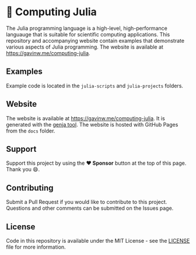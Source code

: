 # 🧮 Computing Julia

The Julia programming language is a high-level, high-performance languauge that is suitable for scientific computing applications. This repository and accompanying website contain examples that demonstrate various aspects of Julia programming. The website is available at https://gavinw.me/computing-julia.

## Examples

Example code is located in the `julia-scripts` and `julia-projects` folders.

## Website

 The website is available at https://gavinw.me/computing-julia. It is generated with the [genja tool](https://github.com/wigging/genja). The website is hosted with GitHub Pages from the `docs` folder.

## Support

Support this project by using the **:heart: Sponsor** button at the top of this page. Thank you :smile:.

## Contributing

Submit a Pull Request if you would like to contribute to this project. Questions and other comments can be submitted on the Issues page.

## License

Code in this repository is available under the MIT License - see the [LICENSE](LICENSE.md) file for more information.
